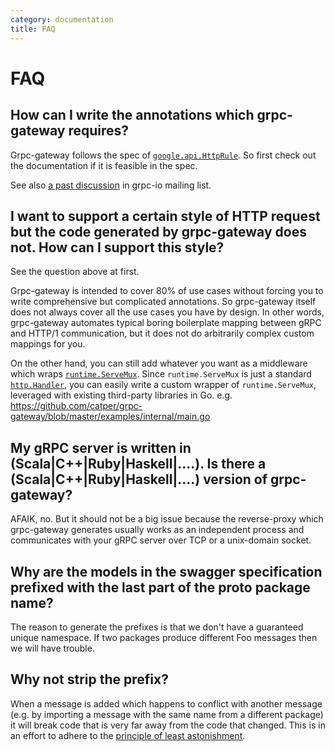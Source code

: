 ```yaml
---
category: documentation
title: FAQ
---
```


# FAQ

## How can I write the annotations which grpc-gateway requires?
Grpc-gateway follows the spec of [`google.api.HttpRule`](https://github.com/googleapis/googleapis/blob/master/google/api/http.proto).
So first check out the documentation if it is feasible in the spec.

See also [a past discussion](https://groups.google.com/d/msg/grpc-io/Xqx80hG0D44/VNCDHjeE6pUJ) in grpc-io mailing list.

## I want to support a certain style of HTTP request but the code generated by grpc-gateway does not. How can I support this style?
See the question above at first.

Grpc-gateway is intended to cover 80% of use cases without forcing you to write comprehensive but complicated annotations. So grpc-gateway itself does not always cover all the use cases you have by design. In other words, grpc-gateway automates typical boring boilerplate mapping between gRPC and HTTP/1 communication, but it does not do arbitrarily complex custom mappings for you.

On the other hand, you can still add whatever you want as a middleware which wraps [`runtime.ServeMux`](http://godoc.org/github.com/catper/grpc-gateway/runtime#ServeMux).  Since `runtime.ServeMux` is just a standard [`http.Handler`](http://golang.org/pkg/http#Handler), you can easily write a custom wrapper of `runtime.ServeMux`, leveraged with existing third-party libraries in Go.
e.g. https://github.com/catper/grpc-gateway/blob/master/examples/internal/main.go

## My gRPC server is written in (Scala|C++|Ruby|Haskell|....). Is there a (Scala|C++|Ruby|Haskell|....) version of grpc-gateway?

AFAIK, no. But it should not be a big issue because the reverse-proxy which grpc-gateway generates usually works as an independent process and communicates with your gRPC server over TCP or a unix-domain socket.

## Why are the models in the swagger specification prefixed with the last part of the proto package name?

The reason to generate the prefixes is that we don't have a guaranteed unique namespace. If two packages produce different Foo messages then we will have trouble.

## Why not strip the prefix?

When a message is added which happens to conflict with another message (e.g. by importing a message with the same name from a different package) it will break code that is very far away from the code that changed. This is in an effort to adhere to the [principle of least astonishment](https://en.wikipedia.org/wiki/Principle_of_least_astonishment).
